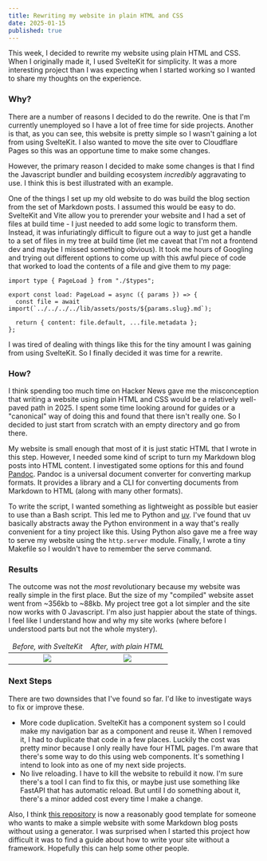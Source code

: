 ```yaml
---
title: Rewriting my website in plain HTML and CSS
date: 2025-01-15
published: true
---
```


This week, I decided to rewrite my website using plain HTML and CSS. When I originally made it, I
used SvelteKit for simplicity. It was a more interesting project than I was expecting when I started
working so I wanted to share my thoughts on the experience.

### Why?

There are a number of reasons I decided to do the rewrite. One is that I'm currently unemployed so I
have a lot of free time for side projects. Another is that, as you can see, this website is pretty
simple so I wasn't gaining a lot from using SvelteKit. I also wanted to move the site over to
Cloudflare Pages so this was an opportune time to make some changes.

However, the primary reason I decided to make some changes is that I find the Javascript bundler and
building ecosystem _incredibly_ aggravating to use. I think this is best illustrated with an
example.

One of the things I set up my old website to do was build the blog section from the set of Markdown
posts. I assumed this would be easy to do. SvelteKit and Vite allow you to prerender your website
and I had a set of files at build time - I just needed to add some logic to transform them. Instead,
it was infuriatingly difficult to figure out a way to just get a handle to a set of files in my tree
at build time (let me caveat that I'm not a frontend dev and maybe I missed something obvious). It
took me hours of Googling and trying out different options to come up with this awful piece of code
that worked to load the contents of a file and give them to my page:

```
import type { PageLoad } from "./$types";

export const load: PageLoad = async ({ params }) => {
  const file = await import(`../../../../lib/assets/posts/${params.slug}.md`);

  return { content: file.default, ...file.metadata };
};
```

I was tired of dealing with things like this for the tiny amount I was gaining from using SvelteKit.
So I finally decided it was time for a rewrite.

### How?

I think spending too much time on Hacker News gave me the misconception that writing a website using
plain HTML and CSS would be a relatively well-paved path in 2025. I spent some time looking around
for guides or a "canonical" way of doing this and found that there isn't really one. So I decided to
just start from scratch with an empty directory and go from there.

My website is small enough that most of it is just static HTML that I wrote in this step. However, I
needed some kind of script to turn my Markdown blog posts into HTML content. I investigated some
options for this and found [Pandoc][pandoc]. Pandoc is a universal document converter for converting
markup formats. It provides a library and a CLI for converting documents from Markdown to HTML
(along with many other formats).

To write the script, I wanted something as lightweight as possible but easier to use than a Bash
script. This led me to Python and [uv][uv]. I've found that uv basically abstracts away the Python
environment in a way that's really convenient for a tiny project like this. Using Python also gave
me a free way to serve my website using the `http.server` module. Finally, I wrote a tiny Makefile
so I wouldn't have to remember the serve command.

### Results

The outcome was not the _most_ revolutionary because my website was really simple in the first
place. But the size of my "compiled" website asset went from ~356kb to ~88kb. My project tree got a
lot simpler and the site now works with 0 Javascript. I'm also just happier about the state of
things. I feel like I understand how and why my site works (where before I understood parts but not
the whole mystery).

<table>
  <thead style="vertical-align: bottom; text-align: center;">
    <tr>
      <td><i class="subtext" style="font-size: 14px;">Before, with SvelteKit</i></td>
      <td><i class="subtext" style="font-size: 14px;">After, with plain HTML</i></td>
    </tr>
  </thead>
  <tbody style="vertical-align: top; text-align: center;">
    <tr>
      <td><img src="../rewrite-plain-html-before.png" /></td>
      <td><img src="../rewrite-plain-html-after.png" /></td>
  </tbody>
</table>

### Next Steps

There are two downsides that I've found so far. I'd like to investigate ways to fix or improve
these.

- More code duplication. SvelteKit has a component system so I could make my navigation bar as a
  component and reuse it. When I removed it, I had to duplicate that code in a few places. Luckily
  the cost was pretty minor because I only really have four HTML pages. I'm aware that there's some
  way to do this using web components. It's something I intend to look into as one of my next side
  projects.
- No live reloading. I have to kill the website to rebuild it now. I'm sure there's a tool I can
  find to fix this, or maybe just use something like FastAPI that has automatic reload. But until I
  do something about it, there's a minor added cost every time I make a change.

Also, I think [this repository][repo] is now a reasonably good template for someone who wants to
make a simple website with some Markdown blog posts without using a generator. I was surprised when
I started this project how difficult it was to find a guide about how to write your site without a
framework. Hopefully this can help some other people.

[pandoc]: https://pandoc.org/
[uv]: https://docs.astral.sh/uv/
[repo]: https://github.com/arnath/vijayp.dev
